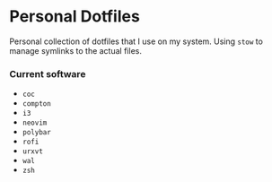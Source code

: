 # Personal Dotfiles

Personal collection of dotfiles that I use on my system. Using `stow` to manage
symlinks to the actual files.

### Current software
- `coc`
- `compton`
- `i3`
- `neovim`
- `polybar`
- `rofi`
- `urxvt`
- `wal`
- `zsh`
